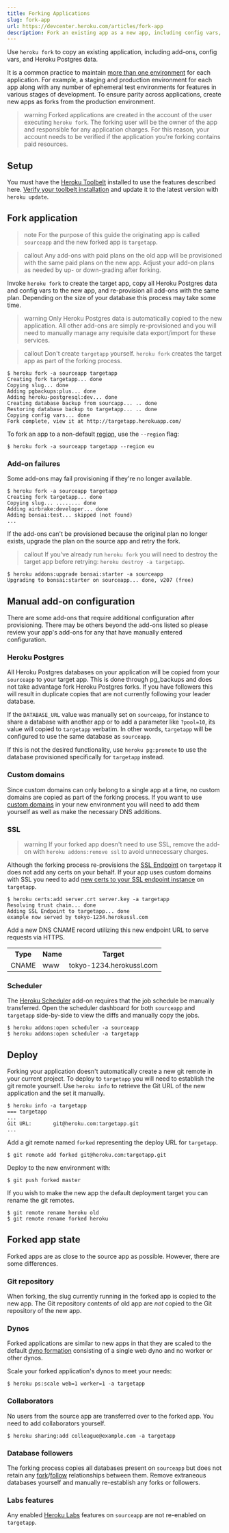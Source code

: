 ```yaml
---
title: Forking Applications
slug: fork-app
url: https://devcenter.heroku.com/articles/fork-app
description: Fork an existing app as a new app, including config vars, add-ons and Heroku Postgres data.
---
```


Use `heroku fork` to copy an existing application, including add-ons, config vars, and Heroku Postgres data.

It is a common practice to maintain [more than one environment](multiple-environments) for each application. For example, a staging and production environment for each app along with any number of ephemeral test environments for features in various stages of development. To ensure parity across applications, create new apps as forks from the production environment.

>warning
>Forked applications are created in the account of the user executing `heroku fork`. The forking user will be the owner of the app and responsible for any application charges. For this reason, your account needs to be verified if the application you're forking contains paid resources.

## Setup

You must have the [Heroku Toolbelt](https://toolbelt.heroku.com/) installed to use the features described here. [Verify your toolbelt installation](https://devcenter.heroku.com/articles/heroku-command#installing-the-heroku-cli) and update it to the latest version with `heroku update`.

## Fork application

>note
>For the purpose of this guide the originating app is called `sourceapp` and the new forked app is `targetapp`.

>callout
Any add-ons with paid plans on the old app will be provisioned with the same paid plans on the new app. Adjust your add-on plans as needed by up- or down-grading after forking.

Invoke `heroku fork` to create the target app, copy all Heroku Postgres data and config vars to the new app, and re-provision all add-ons with the same plan. Depending on the size of your database this process may take some time.

>warning
>Only Heroku Postgres data is automatically copied to the new application. All other add-ons are simply re-provisioned and you will need to manually manage any requisite data export/import for these services.

>callout
>Don't create `targetapp` yourself. `heroku fork` creates the target app as part of the forking process.

```term
$ heroku fork -a sourceapp targetapp
Creating fork targetapp... done
Copying slug... done
Adding pgbackups:plus... done
Adding heroku-postgresql:dev... done
Creating database backup from sourcapp... .. done
Restoring database backup to targetapp... .. done
Copying config vars... done
Fork complete, view it at http://targetapp.herokuapp.com/
```

To fork an app to a non-default [region](regions), use the `--region` flag:

```term
$ heroku fork -a sourceapp targetapp --region eu
```

### Add-on failures

Some add-ons may fail provisioning if they're no longer available.

```term
$ heroku fork -a sourceapp targetapp
Creating fork targetapp... done
Copying slug... ........ done
Adding airbrake:developer... done
Adding bonsai:test... skipped (not found)
...
```

If the add-ons can't be provisioned because the original plan no longer exists, upgrade the plan on the source app and retry the fork.

>callout
>If you've already run `heroku fork` you will need to destroy the target app before retrying: `heroku destroy -a targetapp`.


```term
$ heroku addons:upgrade bonsai:starter -a sourceapp
Upgrading to bonsai:starter on sourceapp... done, v207 (free)
```

## Manual add-on configuration

There are some add-ons that require additional configuration after provisioning. There may be others beyond the add-ons listed so please review your app's add-ons for any that have manually entered configuration.

### Heroku Postgres

All Heroku Postgres databases on your application will be copied from your `sourceapp` to your target app. This is done through pg_backups and does not take advantage fork Heroku Postgres forks. If you have followers this will result in duplicate copies that are not currently following your leader database. 

If the `DATABASE_URL` value was manually set on `sourceapp`, for instance to share a database with another app or to add a parameter like `?pool=10`, its value will copied to `targetapp` verbatim. In other words, `targetapp` will be configured to use the same database as `sourceapp`.

If this is not the desired functionality, use `heroku pg:promote` to use the database provisioned specifically for `targetapp` instead.

### Custom domains

Since custom domains can only belong to a single app at a time, no custom domains are copied as part of the forking process. If you want to use [custom domains](custom-domains) in your new environment you will need to add them yourself as well as make the necessary DNS additions.

### SSL

>warning
>If your forked app doesn't need to use SSL, remove the add-on with `heroku addons:remove ssl` to avoid unnecessary charges.


Although the forking process re-provisions the [SSL Endpoint](ssl-endpoint) on `targetapp` it does not add any certs on your behalf. If your app uses custom domains with SSL you need to add [new certs to your SSL endpoint instance](https://devcenter.heroku.com/articles/ssl-endpoint#provision-the-add-on) on `targetapp`.

```term
$ heroku certs:add server.crt server.key -a targetapp
Resolving trust chain... done
Adding SSL Endpoint to targetapp... done
example now served by tokyo-1234.herokussl.com
```

Add a new DNS CNAME record utilizing this new endpoint URL to serve requests via HTTPS.

<table>
  <tr>
    <th>Type</th>
    <th>Name</th>
    <th>Target</th>
  </tr>
  <tr>
    <td>CNAME</td>
    <td>www</td>
    <td>tokyo-1234.herokussl.com</td>
  </tr>
</table>

### Scheduler

The [Heroku Scheduler](https://addons.heroku.com/scheduler) add-on requires that the job schedule be manually transferred. Open the scheduler dashboard for both `sourceapp` and `targetapp` side-by-side to view the diffs and manually copy the jobs.

```term
$ heroku addons:open scheduler -a sourceapp
$ heroku addons:open scheduler -a targetapp
```

## Deploy

Forking your application doesn't automatically create a new git remote in your current project. To deploy to `targetapp` you will need to establish the git remote yourself. Use `heroku info` to retrieve the Git URL of the new application and the set it manually.

```term
$ heroku info -a targetapp
=== targetapp
...
Git URL:       git@heroku.com:targetapp.git
...
```

Add a git remote named `forked` representing the deploy URL for `targetapp`.

```term
$ git remote add forked git@heroku.com:targetapp.git
```

Deploy to the new environment with:

```term
$ git push forked master
```

If you wish to make the new app the default deployment target you can rename the git remotes.

```term
$ git remote rename heroku old
$ git remote rename forked heroku
```

## Forked app state

Forked apps are as close to the source app as possible. However, there are some differences.

### Git repository

When forking, the slug currently running in the forked app is copied to the new app. The Git repository contents of old app are _not_ copied to the Git repository of the new app.

### Dynos

Forked applications are similar to new apps in that they are scaled to the default [dyno formation](https://devcenter.heroku.com/articles/scaling#dyno-formation) consisting of a single web dyno and no worker or other dynos.

Scale your forked application's dynos to meet your needs:

```term
$ heroku ps:scale web=1 worker=1 -a targetapp
```

### Collaborators

No users from the source app are transferred over to the forked app. You need to add collaborators yourself.

```term
$ heroku sharing:add colleague@example.com -a targetapp
```

### Database followers

The forking process copies all databases present on `sourceapp` but does not retain any [fork](https://devcenter.heroku.com/articles/heroku-postgres-fork)/[follow](https://devcenter.heroku.com/articles/heroku-postgres-follower-databases) relationships between them. Remove extraneous databases yourself and manually re-establish any forks or followers.

### Labs features

Any enabled [Heroku Labs](https://devcenter.heroku.com/categories/labs) features on `sourceapp` are not re-enabled on `targetapp`. 